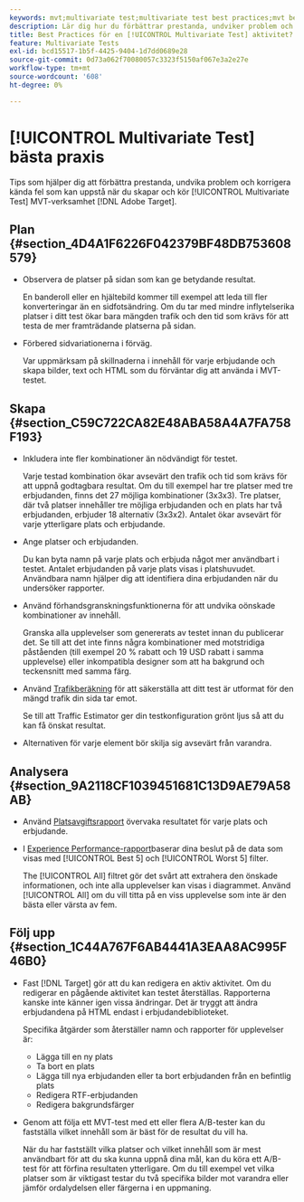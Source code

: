 ```yaml
---
keywords: mvt;multivariate test;multivariate test best practices;mvt best practices;mvt combinations;mvt reports
description: Lär dig hur du förbättrar prestanda, undviker problem och åtgärdar kända fel som kan uppstå när du skapar och kör [!UICONTROL Multivariate Test] verksamhet i [!DNL Adobe Target].
title: Best Practices för en [!UICONTROL Multivariate Test] aktivitet?
feature: Multivariate Tests
exl-id: bcd15517-1b5f-4425-9404-1d7dd0689e28
source-git-commit: 0d73a062f70080057c3323f5150af067e3a2e27e
workflow-type: tm+mt
source-wordcount: '608'
ht-degree: 0%

---
```


# [!UICONTROL Multivariate Test] bästa praxis

Tips som hjälper dig att förbättra prestanda, undvika problem och korrigera kända fel som kan uppstå när du skapar och kör [!UICONTROL Multivariate Test] MVT-verksamhet [!DNL Adobe Target].

## Plan {#section_4D4A1F6226F042379BF48DB753608579}

* Observera de platser på sidan som kan ge betydande resultat.

  En banderoll eller en hjältebild kommer till exempel att leda till fler konverteringar än en sidfotsändring. Om du tar med mindre inflytelserika platser i ditt test ökar bara mängden trafik och den tid som krävs för att testa de mer framträdande platserna på sidan.
* Förbered sidvariationerna i förväg.

  Var uppmärksam på skillnaderna i innehåll för varje erbjudande och skapa bilder, text och HTML som du förväntar dig att använda i MVT-testet.

## Skapa {#section_C59C722CA82E48ABA58A4A7FA758F193}

* Inkludera inte fler kombinationer än nödvändigt för testet.

  Varje testad kombination ökar avsevärt den trafik och tid som krävs för att uppnå godtagbara resultat. Om du till exempel har tre platser med tre erbjudanden, finns det 27 möjliga kombinationer (3x3x3). Tre platser, där två platser innehåller tre möjliga erbjudanden och en plats har två erbjudanden, erbjuder 18 alternativ (3x3x2). Antalet ökar avsevärt för varje ytterligare plats och erbjudande.

* Ange platser och erbjudanden.

  Du kan byta namn på varje plats och erbjuda något mer användbart i testet. Antalet erbjudanden på varje plats visas i platshuvudet. Användbara namn hjälper dig att identifiera dina erbjudanden när du undersöker rapporter.

* Använd förhandsgranskningsfunktionerna för att undvika oönskade kombinationer av innehåll.

  Granska alla upplevelser som genererats av testet innan du publicerar det. Se till att det inte finns några kombinationer med motstridiga påståenden (till exempel 20 % rabatt och 19 USD rabatt i samma upplevelse) eller inkompatibla designer som att ha bakgrund och teckensnitt med samma färg.

* Använd [Trafikberäkning](/help/main/c-activities/c-multivariate-testing/t-create-multivariate-test/traffic-estimator.md) för att säkerställa att ditt test är utformat för den mängd trafik din sida tar emot.

  Se till att Traffic Estimator ger din testkonfiguration grönt ljus så att du kan få önskat resultat.

* Alternativen för varje element bör skilja sig avsevärt från varandra.

## Analysera {#section_9A2118CF1039451681C13D9AE79A58AB}

* Använd [Platsavgiftsrapport](/help/main/c-reports/multivariate-test-reports/location-contribution-report.md) övervaka resultatet för varje plats och erbjudande.
* I [Experience Performance-rapport](/help/main/c-reports/multivariate-test-reports/experience-performance-report.md)baserar dina beslut på de data som visas med [!UICONTROL Best 5] och [!UICONTROL Worst 5] filter.

  The [!UICONTROL All] filtret gör det svårt att extrahera den önskade informationen, och inte alla upplevelser kan visas i diagrammet. Använd [!UICONTROL All] om du vill titta på en viss upplevelse som inte är den bästa eller värsta av fem.

## Följ upp {#section_1C44A767F6AB4441A3EAA8AC995F46B0}

* Fast [!DNL Target] gör att du kan redigera en aktiv aktivitet. Om du redigerar en pågående aktivitet kan testet återställas. Rapporterna kanske inte känner igen vissa ändringar. Det är tryggt att ändra erbjudandena på HTML endast i erbjudandebiblioteket.

  Specifika åtgärder som återställer namn och rapporter för upplevelser är:

   * Lägga till en ny plats
   * Ta bort en plats
   * Lägga till nya erbjudanden eller ta bort erbjudanden från en befintlig plats
   * Redigera RTF-erbjudanden
   * Redigera bakgrundsfärger

* Genom att följa ett MVT-test med ett eller flera A/B-tester kan du fastställa vilket innehåll som är bäst för de resultat du vill ha.

  När du har fastställt vilka platser och vilket innehåll som är mest användbart för att du ska kunna uppnå dina mål, kan du köra ett A/B-test för att förfina resultaten ytterligare. Om du till exempel vet vilka platser som är viktigast testar du två specifika bilder mot varandra eller jämför ordalydelsen eller färgerna i en uppmaning.
